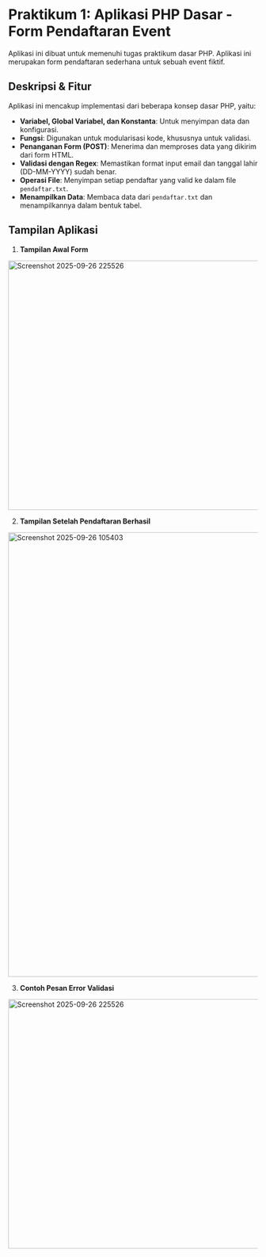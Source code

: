 # Praktikum 1: Aplikasi PHP Dasar - Form Pendaftaran Event

Aplikasi ini dibuat untuk memenuhi tugas praktikum dasar PHP. Aplikasi ini merupakan form pendaftaran sederhana untuk sebuah event fiktif.

## Deskripsi & Fitur
Aplikasi ini mencakup implementasi dari beberapa konsep dasar PHP, yaitu:
- **Variabel, Global Variabel, dan Konstanta**: Untuk menyimpan data dan konfigurasi.
- **Fungsi**: Digunakan untuk modularisasi kode, khususnya untuk validasi.
- **Penanganan Form (POST)**: Menerima dan memproses data yang dikirim dari form HTML.
- **Validasi dengan Regex**: Memastikan format input email dan tanggal lahir (DD-MM-YYYY) sudah benar.
- **Operasi File**: Menyimpan setiap pendaftar yang valid ke dalam file `pendaftar.txt`.
- **Menampilkan Data**: Membaca data dari `pendaftar.txt` dan menampilkannya dalam bentuk tabel.

## Tampilan Aplikasi

1. **Tampilan Awal Form**
<img width="1095" height="504" alt="Screenshot 2025-09-26 225526" src="https://github.com/user-attachments/assets/7e1c6e2b-f387-415d-aed6-9bf670c3a098" />


2. **Tampilan Setelah Pendaftaran Berhasil**

<img width="1397" height="898" alt="Screenshot 2025-09-26 105403" src="https://github.com/user-attachments/assets/bfed7aee-ad28-4a9c-b3b5-122bd8963ff6" />


3. **Contoh Pesan Error Validasi**
<img width="1095" height="504" alt="Screenshot 2025-09-26 225526" src="https://github.com/user-attachments/assets/434ce1a0-f9dd-467d-9b9d-a8e880652784" />



